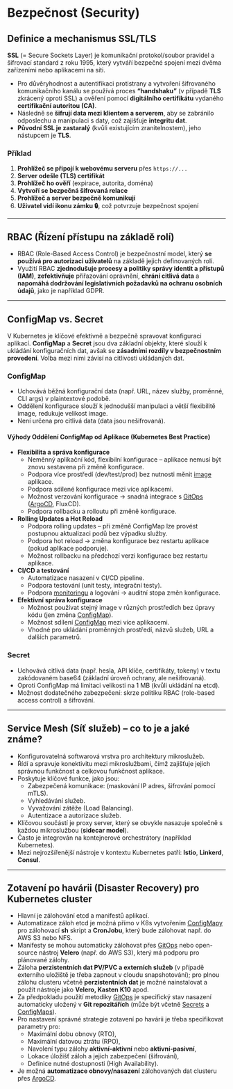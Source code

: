 # Bezpečnost (Security)

## Definice a mechanismus SSL/TLS
**SSL** (= Secure Sockets Layer) je komunikační protokol/soubor pravidel a šifrovací standard z roku 1995, který vytváří bezpečné spojení mezi dvěma zařízeními nebo aplikacemi na síti.  

- Pro důvěryhodnost a autentifikaci protistrany a vytvoření šifrovaného komunikačního kanálu se používá proces **“handshaku”** (v případě **TLS** zkrácený oproti SSL) a ověření pomocí **digitálního certifikátu** vydaného **certifikační autoritou (CA)**.  
- Následně se **šifrují data mezi klientem a serverem**, aby se zabránilo odposlechu a manipulaci s daty, což zajišťuje **integritu dat**.  
- **Původní SSL je zastaralý** (kvůli existujícím zranitelnostem), jeho nástupcem je **TLS**.

### Příklad
1. **Prohlížeč se připojí k webovému serveru** přes `https://...`
2. **Server odešle (TLS) certifikát**  
3. **Prohlížeč ho ověří** (expirace, autorita, doména)  
4. **Vytvoří se bezpečná šifrovaná relace**  
5. **Prohlížeč a server bezpečně komunikují**  
6. **Uživatel vidí ikonu zámku 🔒**, což potvrzuje bezpečnost spojení  

---

## RBAC (Řízení přístupu na základě rolí)
- RBAC (Role-Based Access Control) je bezpečnostní model, který **se používá pro autorizaci uživatelů** na základě jejich definovaných rolí.
- Využití RBAC **zjednodušuje procesy a politiky správy identit a přístupů (IAM)**, **zefektivňuje** přiřazování oprávnění, **chrání citlivá data** a **napomáhá dodržování legislativních požadavků na ochranu osobních údajů**, jako je například GDPR.

---

## ConfigMap vs. Secret
V Kubernetes je klíčové efektivně a bezpečně spravovat konfiguraci aplikací.  **ConfigMap** a **Secret** jsou dva základní objekty, které slouží k ukládání konfiguračních dat, avšak se **zásadními rozdíly v bezpečnostním provedení**.  Volba mezi nimi závisí na citlivosti ukládaných dat.

### ConfigMap
- Uchovává běžná konfigurační data (např. URL, název služby, proměnné, CLI args) v plaintextové podobě.  
- Oddělení konfigurace slouží k jednodušší manipulaci a větší flexibilitě image, redukuje velikost image.  
- Není určena pro citlivá data (data jsou nešifrovaná).

#### Výhody Oddělení ConfigMap od Aplikace (Kubernetes Best Practice)
- **Flexibilita a správa konfigurace**
    - Neměnný aplikační kód, flexibilní konfigurace – aplikace nemusí být znovu sestavena při změně konfigurace.
    - Podpora více prostředí (dev/test/prod) bez nutnosti měnit [image](https://github.com/ILXNAH/devops-case-study/blob/main/cz/kubernetes-cz.md#image-vs-kontejner) aplikace.
    - Podpora sdílené konfigurace mezi více aplikacemi.
    - Možnost verzování konfigurace → snadná integrace s [GitOps](https://github.com/ILXNAH/devops-case-study/blob/main/cz/gitops-cz.md#gitops---definice-a-funkce) ([ArgoCD](https://github.com/ILXNAH/devops-case-study/blob/main/cz/gitops-cz.md#argocd-a-jeho-role-v-cicd-pipeline), FluxCD).
    - Podpora rollbacku a rolloutu při změně konfigurace.
- **Rolling Updates a Hot Reload**
    - Podpora rolling updates – při změně ConfigMap lze provést postupnou aktualizaci podů bez výpadku služby.
    - Podpora hot reload → změna konfigurace bez restartu aplikace (pokud aplikace podporuje).
    - Možnost rollbacku na předchozí verzi konfigurace bez restartu aplikace.
- **CI/CD a testování**
    - Automatizace nasazení v CI/CD pipeline.
    - Podpora testování (unit testy, integrační testy).
    - Podpora [monitoringu](https://github.com/ILXNAH/devops-case-study/blob/1b513dcb0c6fc21e8afbfbc47fab162180912cfc/cz/monitoring-cz.md) a logování → auditní stopa změn konfigurace.
- **Efektivní správa konfigurace**
    - Možnost používat stejný image v různých prostředích bez úpravy kódu (jen změna [ConfigMap](https://github.com/ILXNAH/devops-case-study/blob/main/cz/bezpe%C4%8Dnost.md#configmap)).
    - Možnost sdílení [ConfigMap](https://github.com/ILXNAH/devops-case-study/blob/main/cz/bezpe%C4%8Dnost.md#configmap) mezi více aplikacemi.
    - Vhodné pro ukládání proměnných prostředí, názvů služeb, URL a dalších parametrů.

### Secret
- Uchovává citlivá data (např. hesla, API klíče, certifikáty, tokeny) v textu zakódovaném base64 (základní úroveň ochrany, ale nešifrovaná).  
- Oproti ConfigMap má limitaci velikosti na 1 MB (kvůli ukládání na etcd).  
- Možnost dodatečného zabezpečení: skrze politiku RBAC (role-based access control) a šifrování.  

---

## Service Mesh (Síť služeb) – co to je a jaké známe?
- Konfigurovatelná softwarová vrstva pro architektury mikroslužeb.
- Řídí a spravuje konektivitu mezi mikroslužbami, čímž zajišťuje jejich správnou funkčnost a celkovou funkčnost aplikace.
- Poskytuje klíčové funkce, jako jsou:
    - Zabezpečená komunikace: (maskování IP adres, šifrování pomocí mTLS).
    - Vyhledávání služeb.
    - Vyvažování zátěže (Load Balancing).
    - Autentizace a autorizace služeb.
- Klíčovou součástí je proxy server, který se obvykle nasazuje společně s každou mikroslužbou (**sidecar model**).
- Často je integrován na kontejnerové orchestrátory (například Kubernetes).
- Mezi nejrozšířenější nástroje v kontextu Kubernetes patří: **Istio**, **Linkerd**, **Consul**.

---

## Zotavení po havárii (Disaster Recovery) pro Kubernetes cluster
- Hlavní je zálohování etcd a manifestů aplikací.  
- Automatizace záloh etcd je možná přímo v K8s vytvořením [ConfigMapy](https://github.com/ILXNAH/devops-case-study/blob/main/cz/bezpe%C4%8Dnost.md#configmap) pro zálohovací **sh** skript a **CronJobu**, který bude zálohovat např. do AWS S3 nebo NFS.  
- Manifesty se mohou automaticky zálohovat přes [GitOps](https://github.com/ILXNAH/devops-case-study/blob/main/cz/gitops-cz.md#gitops---definice-a-funkce) nebo open-source nástroj **Velero** (např. do AWS S3), který má podporu pro plánované zálohy.  
- Záloha **perzistentních dat PV/PVC a externích služeb** (v případě externího uložiště je třeba zapnout v cloudu snapshotování); pro plnou zálohu clusteru včetně **perzistentních dat** je možné nainstalovat a použít nástroje jako **Velero, Kasten K10** apod.  
- Za předpokladu použití metodiky [GitOps](https://github.com/ILXNAH/devops-case-study/blob/main/cz/gitops-cz.md#gitops---definice-a-funkce) je specifický stav nasazení automaticky uložený v **Git repozitářích** (může být včetně [Secrets](https://github.com/ILXNAH/devops-case-study/blob/main/cz/bezpe%C4%8Dnost.md#secret) a [ConfigMaps](https://github.com/ILXNAH/devops-case-study/blob/main/cz/bezpe%C4%8Dnost.md#configmap)).  
- Pro nastavení správné strategie zotavení po havárii je třeba specifikovat parametry pro:  
  - Maximální dobu obnovy (RTO),  
  - Maximální datovou ztrátu (RPO),  
  - Navolení typu zálohy **aktivní-aktivní** nebo **aktivní-pasivní**,  
  - Lokace úložišť záloh a jejich zabezpečení (šifrování),  
  - Definice nutné dostupnosti (High Availability).  
- Je možná **automatizace obnovy/nasazení** zálohovaných dat clusteru přes [ArgoCD](https://github.com/ILXNAH/devops-case-study/blob/main/cz/gitops-cz.md#argocd-a-jeho-role-v-cicd-pipeline).